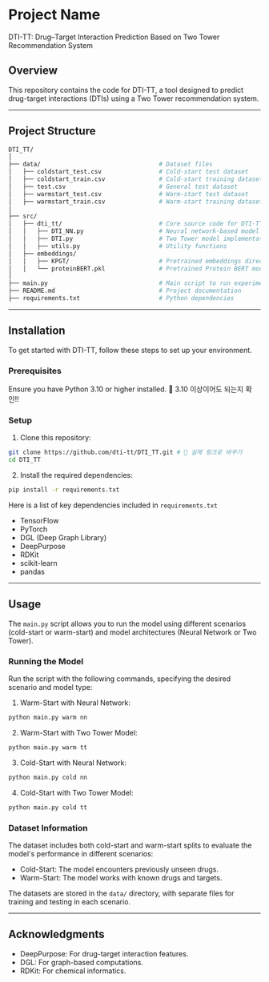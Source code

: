# Project Name

DTI-TT: Drug–Target Interaction Prediction Based on Two Tower Recommendation System

## Overview

This repository contains the code for DTI-TT, a tool designed to predict drug-target interactions (DTIs) using a Two Tower recommendation system.

---

## Project Structure

```bash
DTI_TT/
│
├── data/                                 # Dataset files
│   ├── coldstart_test.csv                # Cold-start test dataset
│   ├── coldstart_train.csv               # Cold-start training dataset
│   ├── test.csv                          # General test dataset
│   ├── warmstart_test.csv                # Warm-start test dataset
│   ├── warmstart_train.csv               # Warm-start training dataset
│
├── src/
│   ├── dti_tt/                           # Core source code for DTI-TT model
│   │   ├── DTI_NN.py                     # Neural network-based model
│   │   ├── DTI.py                        # Two Tower model implementation
│   │   ├── utils.py                      # Utility functions
│   ├── embeddings/
│   │   ├── KPGT/                         # Pretrained embeddings directory
│   │   └── proteinBERT.pkl               # Pretrained Protein BERT model
│
├── main.py                               # Main script to run experiments
├── README.md                             # Project documentation
├── requirements.txt                      # Python dependencies
```

---

## Installation

To get started with DTI-TT, follow these steps to set up your environment.

### Prerequisites

Ensure you have Python 3.10 or higher installed. 📢 3.10 이상이어도 되는지 확인!!

### Setup

1. Clone this repository:

```bash
git clone https://github.com/dti-tt/DTI_TT.git # 📢 실제 링크로 바꾸기
cd DTI_TT
```

2. Install the required dependencies:

```bash
pip install -r requirements.txt
```

Here is a list of key dependencies included in `requirements.txt`
- TensorFlow
- PyTorch
- DGL (Deep Graph Library)
- DeepPurpose
- RDKit
- scikit-learn
- pandas

---

## Usage

The `main.py` script allows you to run the model using different scenarios (cold-start or warm-start) and model architectures (Neural Network or Two Tower).

### Running the Model

Run the script with the following commands, specifying the desired scenario and model type:

1. Warm-Start with Neural Network:
```bash
python main.py warm nn
```
2. Warm-Start with Two Tower Model:
```bash
python main.py warm tt
```
3. Cold-Start with Neural Network:
```bash
python main.py cold nn
```
4. Cold-Start with Two Tower Model:
```bash
python main.py cold tt
```

### Dataset Information

The dataset includes both cold-start and warm-start splits to evaluate the model's performance in different scenarios:
- Cold-Start: The model encounters previously unseen drugs.
- Warm-Start: The model works with known drugs and targets.

The datasets are stored in the `data/` directory, with separate files for training and testing in each scenario.

---

## Acknowledgments

- DeepPurpose: For drug-target interaction features.
- DGL: For graph-based computations.
- RDKit: For chemical informatics.
